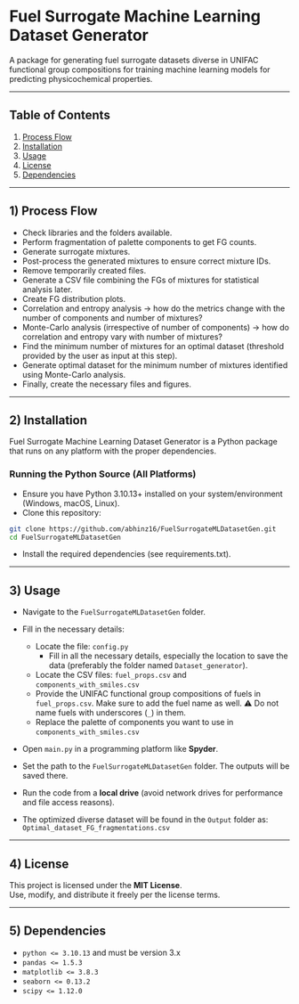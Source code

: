 # Fuel Surrogate Machine Learning Dataset Generator

A package for generating fuel surrogate datasets diverse in UNIFAC functional group compositions for training machine learning models for predicting physicochemical properties.

---

## Table of Contents
1. [Process Flow](#1-process-flow)  
2. [Installation](#2-installation)  
3. [Usage](#3-usage)  
4. [License](#4-license)  
5. [Dependencies](#5-dependencies)

---
## 1) Process Flow

- Check libraries and the folders available.
- Perform fragmentation of palette components to get FG counts.
- Generate surrogate mixtures.
- Post-process the generated mixtures to ensure correct mixture IDs.
- Remove temporarily created files.
- Generate a CSV file combining the FGs of mixtures for statistical analysis later.
- Create FG distribution plots.
- Correlation and entropy analysis → how do the metrics change with the number of components and number of mixtures?
- Monte-Carlo analysis (irrespective of number of components) → how do correlation and entropy vary with number of mixtures?
- Find the minimum number of mixtures for an optimal dataset (threshold provided by the user as input at this step).
- Generate optimal dataset for the minimum number of mixtures identified using Monte-Carlo analysis.
- Finally, create the necessary files and figures.


---

## 2) Installation

Fuel Surrogate Machine Learning Dataset Generator is a Python package that runs on any platform with the proper dependencies.

### Running the Python Source (All Platforms)

- Ensure you have Python 3.10.13+ installed on your system/environment (Windows, macOS, Linux).
- Clone this repository:
```bash
git clone https://github.com/abhinz16/FuelSurrogateMLDatasetGen.git
cd FuelSurrogateMLDatasetGen
```
- Install the required dependencies (see requirements.txt).

---

## 3) Usage


- Navigate to the `FuelSurrogateMLDatasetGen` folder.

- Fill in the necessary details:
  - Locate the file: `config.py`
    - Fill in all the necessary details, especially the location to save the data (preferably the folder named `Dataset_generator`).
  - Locate the CSV files: `fuel_props.csv` and `components_with_smiles.csv`
  - Provide the UNIFAC functional group compositions of fuels in `fuel_props.csv`. Make sure to add the fuel name as well. 
    ⚠️ Do not name fuels with underscores (`_`) in them.
  - Replace the palette of components you want to use in `components_with_smiles.csv`

- Open `main.py` in a programming platform like **Spyder**.

- Set the path to the `FuelSurrogateMLDatasetGen` folder. The outputs will be saved there.

- Run the code from a **local drive** (avoid network drives for performance and file access reasons).

- The optimized diverse dataset will be found in the `Output` folder as: `Optimal_dataset_FG_fragmentations.csv`


---


## 4) License

This project is licensed under the **MIT License**.  
Use, modify, and distribute it freely per the license terms.

---

## 5) Dependencies

- `python <= 3.10.13` and must be version 3.x  
- `pandas <= 1.5.3`  
- `matplotlib <= 3.8.3`  
- `seaborn <= 0.13.2`  
- `scipy <= 1.12.0`